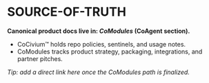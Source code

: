 <!-- status: stub; target: 150+ words -->
# SOURCE-OF-TRUTH
**Canonical product docs live in: _CoModules_ (CoAgent section).**
- CoCivium™ holds repo policies, sentinels, and usage notes.
- CoModules tracks product strategy, packaging, integrations, and partner pitches.

_Tip: add a direct link here once the CoModules path is finalized._



